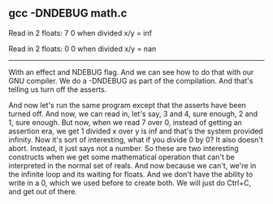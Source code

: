 gcc -DNDEBUG math.c
------------------------------------------

Read in 2 floats:
7   0
when divided x/y = inf


Read in 2 floats:
0   0
when divided x/y = nan

------------------------------------------
With an effect and NDEBUG flag. 
And we can see how to do that with our GNU compiler. 
We do a -DNDEBUG as part of the compilation.
And that's telling us turn off the asserts.

And now let's run the same program except that the asserts have been turned off.
And now, we can read in, let's say, 3 and 4, sure enough, 2 and 1, sure enough.
But now, when we read 7 over 0, instead of getting an assertion era, we get 1 divided x over y is inf and that's the system provided infinity. 
Now it's sort of interesting, what if you divide 0 by 0?
It also doesn't abort. 
Instead, it just says not a number.
So these are two interesting constructs when we get some mathematical operation that can't be interpreted in the normal set of reals. 
And now because we can't, we're in the infinite loop and its waiting for floats. 
And we don't have the ability to write in a 0, which we used before to create both. 
We will just do Ctrl+C, and get out of there. 